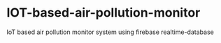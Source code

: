 # IOT-based-air-pollution-monitor
IoT based air pollution monitor system using firebase realtime-database

